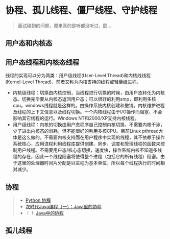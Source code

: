 # 协程、孤儿线程、僵尸线程、守护线程

> 面试碰到的问题，原来真的是听都没听过，囧...

## 用户态和内核态

## 用户态线程和内核态线程
线程的实现可以分为两类：用户级线程(User-Level Thread)和内核线线程(Kernel-Level Thread)，前者又称为内核支持的线程或轻量级进程。

* 内核级线程：切换由内核控制，当线程进行切换的时候，由用户态转化为内核态。切换完毕要从内核态返回用户态；可以很好的利用smp，即利用多核cpu。windows线程就是这样的。由操作系统内核创建和撤销。内核维护进程及线程的上下文信息以及线程切换。一个内核线程由于I/O操作而阻塞，不会影响其它线程的运行。Windows NT和2000/XP支持内核线程。
* 用户级线程：内核的切换由用户态程序自己控制内核切换，不需要内核干涉，少了进出内核态的消耗，但不能很好的利用多核CPU。目前Linux pthread大体是这么做的。不需要内核支持而在用户程序中实现的线程，其不依赖于操作系统核心，应用进程利用线程库提供创建、同步、调度和管理线程的函数来控制用户线程。不需要用户态/核心态切换，速度快，操作系统内核不知道多线程的存在，因此一个线程阻塞将使得整个进程（包括它的所有线程）阻塞。由于这里的处理器时间片分配是以进程为基本单位，所以每个线程执行的时间相对减少。

## 协程
>* [Python 协程](https://www.liaoxuefeng.com/wiki/001374738125095c955c1e6d8bb493182103fac9270762a000/0013868328689835ecd883d910145dfa8227b539725e5ed000#0)
> * [次时代Java编程（一）：Java里的协程](http://blog.csdn.net/zdy0_2004/article/details/51323583)
> * ！！ [Java中的协程](http://blog.sina.com.cn/s/blog_790c59140102vvyr.html)

## 孤儿线程
